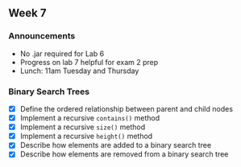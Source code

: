## Week 7

### Announcements
* No .jar required for Lab 6
* Progress on lab 7 helpful for exam 2 prep
* Lunch: 11am Tuesday and Thursday

### Binary Search Trees

* [x] Define the ordered relationship between parent and child nodes
* [x] Implement a recursive `contains()` method
* [x] Implement a recursive `size()` method
* [x] Implement a recursive `height()` method
* [x] Describe how elements are added to a binary search tree
* [x] Describe how elements are removed from a binary search tree
